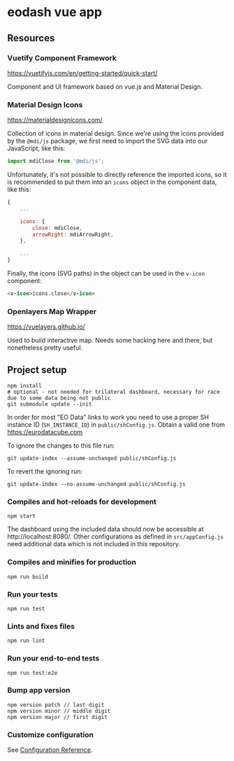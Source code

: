# eodash vue app

## Resources
### Vuetify Component Framework
https://vuetifyjs.com/en/getting-started/quick-start/

Component and UI framework based on vue.js and Material Design.

### Material Design Icons
https://materialdesignicons.com/

Collection of icons in material design. Since we're using the icons provided by the `@mdi/js` package, we first need to import the SVG data into our JavaScript, like this:

```javascript
import mdiClose from '@mdi/js';
```

Unfortunately, it's not possible to directly reference the imported icons, so it is recommended to put them into an `icons` object in the component data, like this:

```javascript
{
    ...

    icons: {
        close: mdiClose,
        arrowRight: mdiArrowRight,
    },

    ...
}
```

Finally, the icons (SVG paths) in the object can be used in the `v-icon` component:

```html
<v-icon>icons.close</v-icon>
```
### Openlayers Map Wrapper
https://vuelayers.github.io/

Used to build interactive map. Needs some hacking here and there, but nonetheless pretty useful.

## Project setup
```
npm install
# optional - not needed for trilateral dashboard, necessary for race due to some data being not public
git submodule update --init
```

In order for most "EO Data" links to work you need to use a proper SH instance
ID (`SH_INSTANCE_ID`) in `public/shConfig.js`. Obtain a valid one from
https://eurodatacube.com

To ignore the changes to this file run:
```
git update-index --assume-unchanged public/shConfig.js
```

To revert the ignoring run:

```
git update-index --no-assume-unchanged public/shConfig.js
```

### Compiles and hot-reloads for development
```
npm start
```

The dashboard using the included data should now be accessible at
http://localhost:8080/. Other configurations as defined in `src/appConfig.js`
need additional data which is not included in this repository.

### Compiles and minifies for production
```
npm run build
```

### Run your tests
```
npm run test
```

### Lints and fixes files
```
npm run lint
```

### Run your end-to-end tests
```
npm run test:e2e
```

### Bump app version
```
npm version patch // last digit
npm version minor // middle digit
npm version major // first digit
```

### Customize configuration
See [Configuration Reference](https://cli.vuejs.org/config/).
